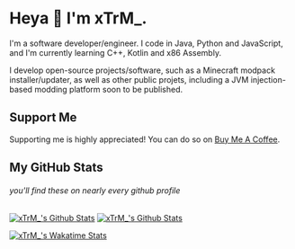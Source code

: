 # Heya 👋 I'm xTrM_.

I'm a software developer/engineer. I code in Java, Python and JavaScript, and I'm currently learning C++, Kotlin and x86 Assembly.

I develop open-source projects/software, such as a Minecraft modpack installer/updater, as well as other public projets, including a JVM injection-based modding platform soon to be published.

## Support Me
Supporting me is highly appreciated! You can do so on [Buy Me A Coffee](https://www.buymeacoffee.com/xtrm).

## My GitHub Stats
###### you'll find these on nearly every github profile

[![xTrM_'s Github Stats](https://github-readme-stats.vercel.app/api/top-langs/?username=xtrm-en&show_icons=true&hide_border=true&theme=radical)](https://github.com/anuraghazra/github-readme-stats)
[![xTrM_'s Github Stats](https://github-readme-stats.vercel.app/api?username=xtrm-en&show_icons=true&hide_border=true&theme=radical)](https://github.com/anuraghazra/github-readme-stats)

[![xTrM_'s Wakatime Stats](https://github-readme-stats.vercel.app/api/wakatime?username=xtrm&show_icons=true&hide_border=true&theme=radical)](https://github.com/anuraghazra/github-readme-stats/)
